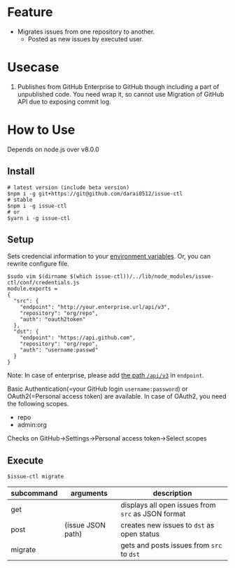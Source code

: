 # Feature

- Migrates issues from one repository to another.
  - Posted as new issues by executed user.

# Usecase

1. Publishes from GitHub Enterprise to GitHub though including a part of unpublished code. You need wrap it, so cannot use Migration of GitHub API due to exposing commit log.

# How to Use

Depends on node.js over v8.0.0

## Install

```
# latest version (include beta version)
$npm i -g git+https://git@github.com/darai0512/issue-ctl
# stable
$npm i -g issue-ctl
# or
$yarn i -g issue-ctl
```

## Setup

Sets credencial information to your [environment variables](./conf/credentials.js).
Or, you can rewrite configure file.
```
$sudo vim $(dirname $(which issue-ctl))/../lib/node_modules/issue-ctl/conf/credentials.js
module.exports =
{
  "src": {
    "endpoint": "http://your.enterprise.url/api/v3",
    "repository": "org/repo",
    "auth": "oauth2token"
  },
  "dst": {
    "endpoint": "https://api.github.com",
    "repository": "org/repo",
    "auth": "username:passwd"
  }
}
```

Note: In case of enterprise, please add [the path `/api/v3`](https://developer.github.com/enterprise/2.11/v3/#root-endpoint) in `endpoint`.

Basic Authentication(=your GitHub login `username:password`) or OAuth2(=Personal access token) are available.
In case of OAuth2, you need the following scopes.

- repo
- admin:org

Checks on GitHub->Settings->Personal access token->Select scopes

## Execute

```
$issue-ctl migrate
```

|subcommand|arguments|description|
|---|---|---|
|get||displays all open issues from `src` as JSON format|
|post|(issue JSON path)|creates new issues to `dst` as open status|
|migrate||gets and posts issues from `src` to `dst`|
